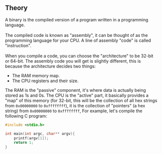 ## Theory

A binary is the compiled version of a program written in a programming language.\
\
The compiled code is known as "assembly", it can be thought of as the programming language for your CPU. A line of assembly "code" is called "instruction".\
\
When you compile a code, you can choose the "architecture" to be 32-bit or 64-bit. The assembly code you will get is slightly different, this is because the architecture decides two things:
- The RAM memory map.
- The CPU registers and their size.

The RAM is the "passive" component, it's where data is actually being stored as 1s and 0s. The CPU is the "active" part, it basically provides a "map" of this memory (for 32-bit, this will be the collection of all hex strings from `0x00000000` to `0xffffffff`),
  it is the collection of "pointers" (a hex string) from `0x00000000` to `0xffffffff`, 
For example, let's compile the following C program:

```C
#include <stdio.h>

int main(int argc, char** argv){
    printf(argv[1]);
    return 1;
}
```

